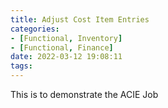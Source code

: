 ```yaml
---
title: Adjust Cost Item Entries
categories:
- [Functional, Inventory]
- [Functional, Finance]
date: 2022-03-12 19:08:11
tags:
---
```

This is to demonstrate the ACIE Job